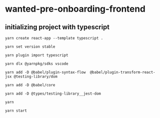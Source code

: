 # wanted-pre-onboarding-frontend

## initializing project with typescript

```
yarn create react-app --template typescript .

yarn set version stable

yarn plugin import typescript

yarn dlx @yarnpkg/sdks vscode

yarn add -D @babel/plugin-syntax-flow  @babel/plugin-transform-react-jsx @testing-library/dom

yarn add -D @babel/core

yarn add -D @types/testing-library__jest-dom

yarn

yarn start
```
